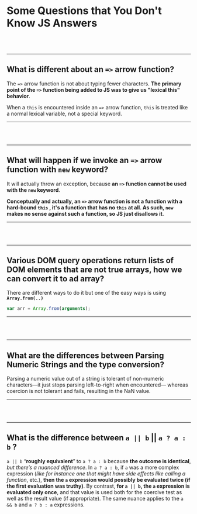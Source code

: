 # Some Questions that You Don't Know JS Answers

<br><br>

---

## What is different about an `=>` arrow function?

The `=>` arrow function is not about typing fewer characters. **The primary point of the `=>` function being added to JS was to give us "lexical this" behavior**.

When a `this` is encountered inside an `=>` arrow function, `this` is treated like a normal lexical variable, not a special keyword.

---

<br><br>

---

## What will happen if we invoke an `=>` arrow function with `new` keyword?

It will actually throw an exception, because **an `=>` function cannot be used with the `new` keyword**.

**Conceptually and actually, an `=>` arrow function is not a function with a hard-bound `this` , it's a function that has no `this` at all. As such, `new` makes no sense against such a function, so JS just disallows it**.

---

<br><br>

---

## Various DOM query operations return lists of DOM elements that are not true arrays, how we can convert it to ad array?

There are different ways to do it but one of the easy ways is using **`Array.from(..)`**

```js
var arr = Array.from(arguments);
```

---

<br><br>

---

## What are the differences between Parsing Numeric Strings and the type conversion?

Parsing a numeric value out of a string is tolerant of non-numeric characters—it just stops parsing left-to-right when encountered— whereas coercion is not tolerant and fails, resulting in the NaN value.

---

<br><br>

---

## What is the difference between `a || b` || `a ? a : b` ?

`a || b` “**roughly equivalent**” to `a ? a : b` because **the outcome is identical**, _but there’s a nuanced difference_. In `a ? a : b`, if `a` was a more complex expression (_like for instance one that might have side effects like calling a function_, etc.), **then the `a` expression would possibly be evaluated twice (if the first evaluation was truthy)**. By contrast, **for `a || b`, the `a` expression is evaluated only once**, and that value is used both for the coercive test as well as the result value (if appropriate). The same nuance applies to the `a && b` and `a ? b : a` expressions.

